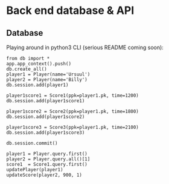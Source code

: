 # Back end database & API

## Database
Playing around in python3 CLI (serious README coming soon):
```
from db import *
app.app_context().push()
db.create_all()
player1 = Player(name='Ursuul')
player2 = Player(name='Billy')
db.session.add(player1)

player1score1 = Score1(ppk=player1.pk, time=1200)
db.session.add(player1score1)

player1score2 = Score2(ppk=player1.pk, time=1800)
db.session.add(player1score2)

player1score3 = Score3(ppk=player1.pk, time=2100)
db.session.add(player1score3)

db.session.commit()

player1 = Player.query.first()
player2 = Player.query.all()[1]
score1  = Score1.query.first()
updatePlayer(player1)
updateScore(player2, 900, 1)
```